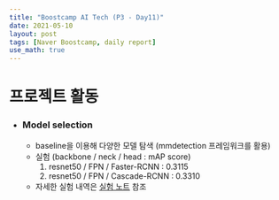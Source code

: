 ```yaml
---
title: "Boostcamp AI Tech (P3 - Day11)"
date: 2021-05-10
layout: post
tags: [Naver Boostcamp, daily report]
use_math: true
---
```


# 프로젝트 활동
* ### Model selection
    * baseline을 이용해 다양한 모델 탐색 (mmdetection 프레임워크를 활용)
    * 실험 (backbone / neck / head : mAP score)
        1. resnet50 / FPN / Faster-RCNN : 0.3115
        2. resnet50 / FPN / Cascade-RCNN : 0.3310
    * 자세한 실험 내역은 [실험 노트](https://docs.google.com/spreadsheets/d/1fgz2OTDS8Vzn7plbNVCt062fSE8T-RfWptqRZf9RpV8/edit#gid=346165051) 참조


